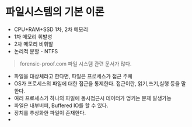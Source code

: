 # 파일시스템의 기본 이론

- CPU+RAM+SSD
            1차,   2차   메모리
- 1차 메모리 휘발성
- 2차 메모리 비휘발
- 논리적 분할 - NTFS

> forensic-proof.com
> 파일 시스템 관련 문서가 많다.

- 파일을 대상체라고 한다면,
  파일은 프로세스가 접근 주체
- OS가 프로세스의 파일에 대한 접근을 통제한다.
  접근이란, 읽기,쓰기,실행 등을 말한다.
- 여러 프로세스가 하나의 파일에 동시접근시
  데이터가 엉키는 문제 발생가능
- 파일은 내부버퍼, Buffered IO를 할 수 있다.
- 장치를 추상화한 파일이 존재한다.
- 